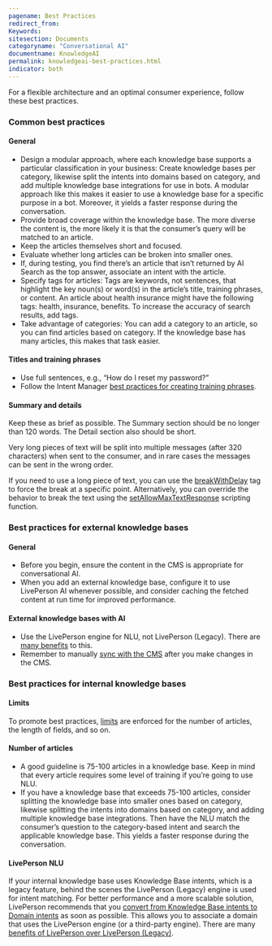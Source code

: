 ```yaml
---
pagename: Best Practices
redirect_from:
Keywords:
sitesection: Documents
categoryname: "Conversational AI"
documentname: KnowledgeAI
permalink: knowledgeai-best-practices.html
indicator: both
---
```


For a flexible architecture and an optimal consumer experience, follow these best practices.

### Common best practices

#### General
* Design a modular approach, where each knowledge base supports a particular classification in your business: Create knowledge bases per category, likewise split the intents into domains based on category, and add multiple knowledge base integrations for use in bots. A modular approach like this makes it easier to use a knowledge base for a specific purpose in a bot. Moreover, it yields a faster response during the conversation.
* Provide broad coverage within the knowledge base. The more diverse the content is, the more likely it is that the consumer’s query will be matched to an article.
* Keep the articles themselves short and focused.
* Evaluate whether long articles can be broken into smaller ones.
* If, during testing, you find there’s an article that isn’t returned by AI Search as the top answer, associate an intent with the article.
* Specify tags for articles: Tags are keywords, not sentences, that highlight the key noun(s) or word(s) in the article’s title, training phrases, or content. An article about health insurance might have the following tags: health, insurance, benefits. To increase the accuracy of search results, add tags.
* Take advantage of categories: You can add a category to an article, so you can find articles based on category. If the knowledge base has many articles, this makes that task easier.

#### Titles and training phrases
* Use full sentences, e.g., “How do I reset my password?”
* Follow the Intent Manager [best practices for creating training phrases](intent-manager-best-practices.html#training-phrases).

#### Summary and details
Keep these as brief as possible. The Summary section should be no longer than 120 words. The Detail section also should be short.

Very long pieces of text will be split into multiple messages (after 320 characters) when sent to the consumer, and in rare cases the messages can be sent in the wrong order.

If you need to use a long piece of text, you can use the [breakWithDelay](conversation-builder-interactions-interaction-basics.html#break-point-within-a-large-block-of-text) tag to force the break at a specific point. Alternatively, you can override the behavior to break the text using the [setAllowMaxTextResponse](conversation-builder-scripting-functions-manage-conversation-flow.html#set-allow-max-text-response) scripting function.

### Best practices for external knowledge bases

#### General
* Before you begin, ensure the content in the CMS is appropriate for conversational AI.
* When you add an external knowledge base, configure it to use LivePerson AI whenever possible, and consider caching the fetched content at run time for improved performance.

#### External knowledge bases with AI
* Use the LivePerson engine for NLU, not LivePerson (Legacy). There are [many benefits](intent-manager-natural-language-understanding-liveperson-nlu-engine.html#benefits-of-liveperson-over-liveperson-legacy) to this.
* Remember to manually [sync with the CMS](knowledgeai-external-knowledge-bases-external-kbs-with-liveperson-ai.html#sync-with-the-cms) after you make changes in the CMS.

### Best practices for internal knowledge bases

#### Limits
To promote best practices, [limits](knowledgeai-limits.html) are enforced for the number of articles, the length of fields, and so on.

#### Number of articles
* A good guideline is 75-100 articles in a knowledge base. Keep in mind that every article requires some level of training if you’re going to use NLU.
* If you have a knowledge base that exceeds 75-100 articles, consider splitting the knowledge base into smaller ones based on category, likewise splitting the intents into domains based on category, and adding multiple knowledge base integrations. Then have the NLU match the consumer’s question to the category-based intent and search the applicable knowledge base. This yields a faster response during the conversation.

#### LivePerson NLU
If your internal knowledge base uses Knowledge Base intents, which is a legacy feature, behind the scenes the LivePerson (Legacy) engine is used for intent matching. For better performance and a more scalable solution, LivePerson recommends that you [convert from Knowledge Base intents to Domain intents](knowledgeai-internal-knowledge-bases-knowledge-bases.html#convert-knowledge-base-intents-to-domain-intents) as soon as possible. This allows you to associate a domain that uses the LivePerson engine (or a third-party engine). There are many [benefits of LivePerson over LivePerson (Legacy)](intent-manager-natural-language-understanding-liveperson-nlu-engine.html#benefits-of-liveperson-over-liveperson-legacy).

